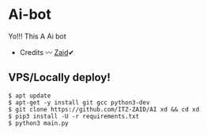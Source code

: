 # Ai-bot

Yo!!! This A Ai bot 



- Credits 〰️ [Zaid](https://github.com/ITZ-ZAID)✔


## VPS/Locally deploy!
```console
$ apt update
$ apt-get -y install git gcc python3-dev
$ git clone https://github.com/ITZ-ZAID/AI xd && cd xd 
$ pip3 install -U -r requirements.txt 
$ python3 main.py
```
